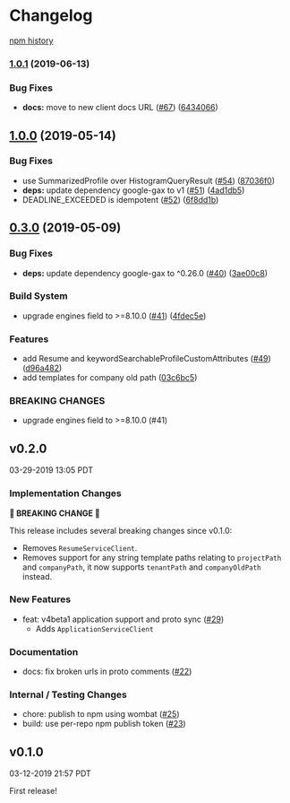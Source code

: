 # Changelog

[npm history][1]

[1]: https://www.npmjs.com/package/@google-cloud/talent?activeTab=versions

### [1.0.1](https://www.github.com/googleapis/nodejs-talent/compare/v1.0.0...v1.0.1) (2019-06-13)


### Bug Fixes

* **docs:** move to new client docs URL ([#67](https://www.github.com/googleapis/nodejs-talent/issues/67)) ([6434066](https://www.github.com/googleapis/nodejs-talent/commit/6434066))

## [1.0.0](https://www.github.com/googleapis/nodejs-talent/compare/v0.3.0...v1.0.0) (2019-05-14)


### Bug Fixes

* use SummarizedProfile over HistogramQueryResult ([#54](https://www.github.com/googleapis/nodejs-talent/issues/54)) ([87036f0](https://www.github.com/googleapis/nodejs-talent/commit/87036f0))
* **deps:** update dependency google-gax to v1 ([#51](https://www.github.com/googleapis/nodejs-talent/issues/51)) ([4ad1db5](https://www.github.com/googleapis/nodejs-talent/commit/4ad1db5))
* DEADLINE_EXCEEDED is idempotent ([#52](https://www.github.com/googleapis/nodejs-talent/issues/52)) ([6f8dd1b](https://www.github.com/googleapis/nodejs-talent/commit/6f8dd1b))

## [0.3.0](https://www.github.com/googleapis/nodejs-talent/compare/v0.2.0...v0.3.0) (2019-05-09)


### Bug Fixes

* **deps:** update dependency google-gax to ^0.26.0 ([#40](https://www.github.com/googleapis/nodejs-talent/issues/40)) ([3ae00c8](https://www.github.com/googleapis/nodejs-talent/commit/3ae00c8))


### Build System

* upgrade engines field to >=8.10.0 ([#41](https://www.github.com/googleapis/nodejs-talent/issues/41)) ([4fdec5e](https://www.github.com/googleapis/nodejs-talent/commit/4fdec5e))


### Features

* add Resume and keywordSearchableProfileCustomAttributes ([#49](https://www.github.com/googleapis/nodejs-talent/issues/49)) ([d96a482](https://www.github.com/googleapis/nodejs-talent/commit/d96a482))
* add templates for company old path ([03c6bc5](https://www.github.com/googleapis/nodejs-talent/commit/03c6bc5))


### BREAKING CHANGES

* upgrade engines field to >=8.10.0 (#41)

## v0.2.0

03-29-2019 13:05 PDT

### Implementation Changes

**🚨 BREAKING CHANGE 🚨**

This release includes several breaking changes since v0.1.0:

- Removes `ResumeServiceClient`.
- Removes support for any string template paths relating to `projectPath` and `companyPath`, it now supports `tenantPath` and `companyOldPath` instead. 

### New Features
- feat: v4beta1 application support and proto sync ([#29](https://github.com/googleapis/nodejs-talent/pull/29))
    - Adds `ApplicationServiceClient`

### Documentation
- docs: fix broken urls in proto comments ([#22](https://github.com/googleapis/nodejs-talent/pull/22))

### Internal / Testing Changes
- chore: publish to npm using wombat ([#25](https://github.com/googleapis/nodejs-talent/pull/25))
- build: use per-repo npm publish token ([#23](https://github.com/googleapis/nodejs-talent/pull/23))

## v0.1.0

03-12-2019 21:57 PDT

First release!
